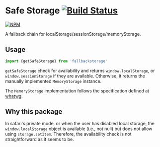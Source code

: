 # Safe Storage [![Build Status](https://travis-ci.org/tranvansang/fallbackstorage.svg?branch=master)](https://travis-ci.org/tranvansang/fallbackstorage)
[![NPM](https://nodei.co/npm/fallbackstorage.png)](https://nodei.co/npm/fallbackstorage/)

A fallback chain for localStorage/sessionStorage/memoryStorage.

## Usage

```javascript
import {getSafeStorage} from 'fallbackstorage'
```

`getSafeStorage` check for availability and returns `window.localStorage`, or `window.sessionStorage` if they are available.
Otherwise, it returns the manually implemented `MemoryStorage` instance.

The `MemoryStorage` implementation follows the specification defined at [whatwg](https://html.spec.whatwg.org/multipage/webstorage.html#storage-2).

## Why this package

In safari's private mode, or when the user has disabled local storage, the `window.localStorage` object is available (i.e., not null) but does not allow using `storage.setItem`.
Therefore, the availability check is not straightforward as it seems to be.
